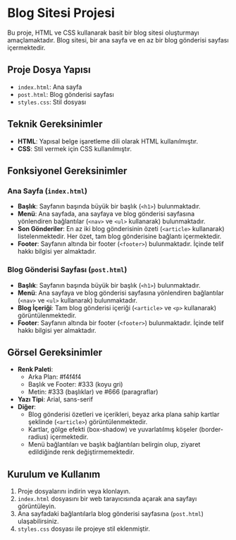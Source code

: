 # Blog Sitesi Projesi

Bu proje, HTML ve CSS kullanarak basit bir blog sitesi oluşturmayı amaçlamaktadır. Blog sitesi, bir ana sayfa ve en az bir blog gönderisi sayfası içermektedir.

## Proje Dosya Yapısı

- `index.html`: Ana sayfa
- `post.html`: Blog gönderisi sayfası
- `styles.css`: Stil dosyası

## Teknik Gereksinimler

- **HTML**: Yapısal belge işaretleme dili olarak HTML kullanılmıştır.
- **CSS**: Stil vermek için CSS kullanılmıştır.

## Fonksiyonel Gereksinimler

### Ana Sayfa (`index.html`)

- **Başlık**: Sayfanın başında büyük bir başlık (`<h1>`) bulunmaktadır.
- **Menü**: Ana sayfada, ana sayfaya ve blog gönderisi sayfasına yönlendiren bağlantılar (`<nav>` ve `<ul>` kullanarak) bulunmaktadır.
- **Son Gönderiler**: En az iki blog gönderisinin özeti (`<article>` kullanarak) listelenmektedir. Her özet, tam blog gönderisine bağlantı içermektedir.
- **Footer**: Sayfanın altında bir footer (`<footer>`) bulunmaktadır. İçinde telif hakkı bilgisi yer almaktadır.

### Blog Gönderisi Sayfası (`post.html`)

- **Başlık**: Sayfanın başında büyük bir başlık (`<h1>`) bulunmaktadır.
- **Menü**: Ana sayfaya ve blog gönderisi sayfasına yönlendiren bağlantılar (`<nav>` ve `<ul>` kullanarak) bulunmaktadır.
- **Blog İçeriği**: Tam blog gönderisi içeriği (`<article>` ve `<p>` kullanarak) görüntülenmektedir.
- **Footer**: Sayfanın altında bir footer (`<footer>`) bulunmaktadır. İçinde telif hakkı bilgisi yer almaktadır.

## Görsel Gereksinimler

- **Renk Paleti**:
  - Arka Plan: #f4f4f4
  - Başlık ve Footer: #333 (koyu gri)
  - Metin: #333 (başlıklar) ve #666 (paragraflar)
- **Yazı Tipi**: Arial, sans-serif
- **Diğer**:
  - Blog gönderisi özetleri ve içerikleri, beyaz arka plana sahip kartlar şeklinde (`<article>`) görüntülenmektedir.
  - Kartlar, gölge efekti (box-shadow) ve yuvarlatılmış köşeler (border-radius) içermektedir.
  - Menü bağlantıları ve başlık bağlantıları belirgin olup, ziyaret edildiğinde renk değiştirmemektedir.

## Kurulum ve Kullanım

1. Proje dosyalarını indirin veya klonlayın.
2. `index.html` dosyasını bir web tarayıcısında açarak ana sayfayı görüntüleyin.
3. Ana sayfadaki bağlantılarla blog gönderisi sayfasına (`post.html`) ulaşabilirsiniz.
4. `styles.css` dosyası ile projeye stil eklenmiştir.
